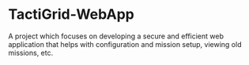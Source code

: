 # TactiGrid-WebApp
A project which focuses on developing a secure and efficient web application that helps with configuration and mission setup, viewing old missions, etc. 
